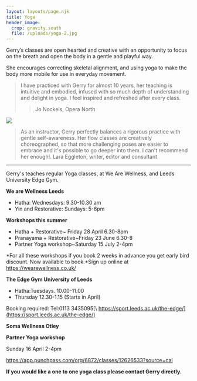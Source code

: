 ```yaml
---
layout: layouts/page.njk
title: Yoga
header_image:
  crop: gravity.south
  file: /uploads/yoga-2.jpg
---
```

Gerry’s classes are open hearted and creative with an opportunity to focus on the breath and open the body in a gentle and playful way.

She encourages correcting skeletal alignment, and using yoga to make the body more mobile for use in everyday movement.

> I have practiced with Gerry for almost 10 years, her teaching is intuitive and embodied, infused with so much depth of understanding and delight in yoga. I feel inspired and refreshed after every class.
>
> > Jo Nockels, Opera North

![](/uploads/yoga-3.jpg)

> As an instructor, Gerry perfectly balances a rigorous practice with gentle self-awareness. Her flow classes are creatively choreographed, so that more challenging poses are easier to embrace and it's possible to go deeper into them. I can't recommend her enough!.  Lara Eggleton, writer, editor and consultant

- - -

Gerry's teaches regular Yoga classes, at We Are Wellness, and Leeds University Edge Gym. 

**We are Wellness Leeds**  

* Hatha: Wednesdays: 9.30-10.30 am 
* Yin and Restorative: Sundays: 5-6pm

**Workshops this summer**

* Hatha + Restorative~ Friday 28 April 6.30-8pm
* Pranayama + Restorative~Friday 23 June 6.30-8
* Partner Yoga workshop~Saturday 15 July 2-4pm

*For all these workshops if you book 2 weeks in advance you get early bird discount. Now available to book.*Sign up online at  <https://wearewellness.co.uk/>

**The Edge Gym University of Leeds**

* Hatha:Tuesdays. 10.00-11.00
* Thursday 12.30-1.15 (Starts in April)

Booking required: Tel:0113 3435095[\    https://sport.leeds.ac.uk/the-edge/](https://sport.leeds.ac.uk/the-edge/)

**Soma Wellness Otley**

**Partner Yoga workshop** 

Sunday 16 April 2-4pm 

<https://app.punchpass.com/org/6872/classes/12626533?source=cal>

**If you would like a one to one yoga class please contact Gerry directly.**